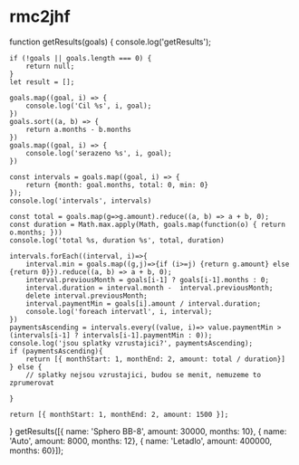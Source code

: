 # rmc2jhf


function getResults(goals) {
	console.log('getResults');
	
	if (!goals || goals.length === 0) {
		return null;
	}
	let result = [];

	goals.map((goal, i) => {
		console.log('Cil %s', i, goal);
	})
	goals.sort((a, b) => {
		return a.months - b.months
	})
	goals.map((goal, i) => {
		console.log('serazeno %s', i, goal);
	})

	const intervals = goals.map((goal, i) => {
		return {month: goal.months, total: 0, min: 0}
	});
	console.log('intervals', intervals)

	const total = goals.map(g=>g.amount).reduce((a, b) => a + b, 0);
	const duration = Math.max.apply(Math, goals.map(function(o) { return o.months; }))
	console.log('total %s, duration %s', total, duration)

	intervals.forEach((interval, i)=>{
	    interval.min = goals.map((g,j)=>{if (i>=j) {return g.amount} else {return 0}}).reduce((a, b) => a + b, 0);
	    interval.previousMonth = goals[i-1] ? goals[i-1].months : 0;
	    interval.duration = interval.month -  interval.previousMonth;
	    delete interval.previousMonth;
	    interval.paymentMin = goals[i].amount / interval.duration;
	    console.log('foreach intervatl', i, interval);
	})
    paymentsAscending = intervals.every((value, i)=> value.paymentMin > (intervals[i-1] ? intervals[i-1].paymentMin : 0));
	console.log('jsou splatky vzrustajici?', paymentsAscending);
	if (paymentsAscending){
	    return [{ monthStart: 1, monthEnd: 2, amount: total / duration}]
	} else {
	    // splatky nejsou vzrustajici, budou se menit, nemuzeme to zprumerovat
	    
	}
    
	return [{ monthStart: 1, monthEnd: 2, amount: 1500 }];
}
getResults([{ name: 'Sphero BB-8', amount: 30000, months: 10}, { name: 'Auto', amount: 8000, months: 12}, { name: 'Letadlo', amount: 400000, months: 60}]);
